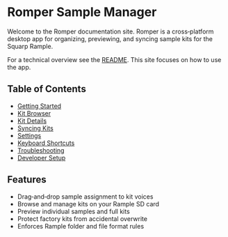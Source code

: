 # Romper Sample Manager

Welcome to the Romper documentation site. Romper is a cross‑platform desktop app for organizing, previewing, and syncing sample kits for the Squarp Rample.

For a technical overview see the [README](../README.md). This site focuses on how to use the app.

## Table of Contents

- [Getting Started](./getting-started.md)
- [Kit Browser](./kit-browser.md)
- [Kit Details](./kit-details.md)
- [Syncing Kits](./syncing.md)
- [Settings](./settings.md)
- [Keyboard Shortcuts](./keyboard-shortcuts.md)
- [Troubleshooting](./troubleshooting.md)
- [Developer Setup](./development.md)

## Features

- Drag‑and‑drop sample assignment to kit voices
- Browse and manage kits on your Rample SD card
- Preview individual samples and full kits
- Protect factory kits from accidental overwrite
- Enforces Rample folder and file format rules
